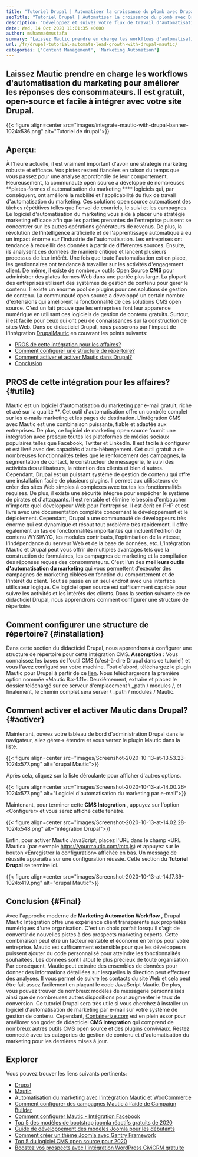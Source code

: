 ```yaml
---
title: "Tutoriel Drupal | Automatiser la croissance du plomb avec Drupal & Mautic '" 
seoTitle: "Tutoriel Drupal | Automatiser la croissance du plomb avec Drupal et Mautic" 
description: "Développez et suivez votre flux de travail d'automatisation du marketing à l'aide de l'intégration de Drupal Mautic. Suivez ce tutoriel Drupal pour apprendre les étapes d'intégration." 
date: Wed, 14 Oct 2020 11:01:35 +0000
author: muhammadmustafa
summary: "Laissez Mautic prendre en charge les workflows d'automatisation du marketing pour améliorer les réponses des consommateurs. Il est gratuit, open-source et facile à intégrer avec votre site Drupal." 
url: /fr/drupal-tutorial-automate-lead-growth-with-drupal-mautic/
categories: ['Content Management', 'Marketing Automation']
---
```


## Laissez Mautic prendre en charge les workflows d'automatisation du marketing pour améliorer les réponses des consommateurs. Il est gratuit, open-source et facile à intégrer avec votre site Drupal.

{{< figure align=center src="images/integrate-mautic-with-drupal-banner-1024x536.png" alt="Tutoriel de drupal">}}


## Aperçu:
À l'heure actuelle, il est vraiment important d'avoir une stratégie marketing robuste et efficace. Vos pistes restent fiancées en raison du temps que vous passez pour une analyse approfondie de leur comportement. Heureusement, la communauté open source a développé de nombreuses **plates-formes d'automatisation du marketing ****  logiciels qui, par conséquent, ont amélioré la mobilité et l'applicabilité du flux de travail d'automatisation du marketing. Ces solutions open source automatisent des tâches répétitives telles que l'envoi de courriels, le suivi et les campagnes. Le logiciel d'automatisation du marketing vous aide à placer une stratégie marketing efficace afin que les parties prenantes de l'entreprise puissent se concentrer sur les autres opérations générateurs de revenus. De plus, la révolution de l'intelligence artificielle et de l'apprentissage automatique a eu un impact énorme sur l'industrie de l'automatisation. Les entreprises ont tendance à recueillir des données à partir de différentes sources. Ensuite, ils analysent ces données de manière critique et lancent plusieurs processus de leur intérêt. Une fois que toute l'automatisation est en place, les gestionnaires ont tendance à travailler sur les activités d'engagement client.
De même, il existe de nombreux outils Open Source **CMS**  pour administrer des plates-formes Web dans une portée plus large. La plupart des entreprises utilisent des systèmes de gestion de contenu pour gérer le contenu. Il existe un énorme pool de plugins pour ces solutions de gestion de contenu. La communauté open source a développé un certain nombre d'extensions qui améliorent la fonctionnalité de ces solutions CMS open source. C'est un fait prouvé que les entreprises font leur apparence numérique en utilisant ces logiciels de gestion de contenu gratuits. Surtout, il est facile pour ceux qui ont peu de connaissances sur la construction de sites Web. Dans ce didacticiel Drupal, nous passerons par l'impact de l'intégration [Drupal][2][Mautic][1] en couvrant les points suivants:
  * [PROS de cette intégration pour les affaires?][3]
  * [Comment configurer une structure de répertoire?][4]
  * [Comment activer et activer Mautic dans Drupal?][5]
  * [Conclusion][6]

## PROS de cette intégration pour les affaires?   {#utile}
Mautic est un logiciel d'automatisation du marketing par e-mail gratuit, riche et axé sur la qualité **. Cet outil d'automatisation offre un contrôle complet sur les e-mails marketing et les pages de destination. L'intégration CMS avec Mautic est une combinaison puissante, fiable et adaptée aux entreprises. De plus, ce logiciel de marketing open source fournit une intégration avec presque toutes les plateformes de médias sociaux populaires telles que Facebook, Twitter et LinkedIn. Il est facile à configurer et est livré avec des capacités d'auto-hébergement. Cet outil gratuit a de nombreuses fonctionnalités telles que le renforcement des campagnes, la segmentation de contact, le constructeur de messagerie, le suivi des activités des utilisateurs, la rétention des clients et bien d'autres. Cependant, Drupal est un puissant système de gestion de contenu qui offre une installation facile de plusieurs plugins. Il permet aux utilisateurs de créer des sites Web simples à complexes avec toutes les fonctionnalités requises. De plus, il existe une sécurité intégrée pour empêcher le système de pirates et d'attaquants. Il est rentable et élimine le besoin d'embaucher n'importe quel développeur Web pour l'entreprise.
Il est écrit en PHP et est livré avec une documentation complète concernant le développement et le déploiement. Cependant, Drupal a une communauté de développeurs très énorme qui est dynamique et résout tout problème très rapidement. Il offre également un tas de fonctionnalités importantes qui incluent l'édition de contenu WYSIWYG, les modules contribués, l'optimisation de la vitesse, l'indépendance du serveur Web et de la base de données, etc. L'intégration Mautic et Drupal peut vous offrir de multiples avantages tels que la construction de formulaires, les campagnes de marketing et la compilation des réponses reçues des consommateurs. C'est l'un des **meilleurs outils d'automatisation du marketing**  qui vous permettent d'exécuter des campagnes de marketing ciblées en fonction du comportement et de l'intérêt du client. Tout se passe en un seul endroit avec une interface utilisateur logique. Ce logiciel open source est suffisamment capable pour suivre les activités et les intérêts des clients. Dans la section suivante de ce didacticiel Drupal, nous apprendrons comment configurer une structure de répertoire.

## Comment configurer une structure de répertoire?   {#installation}
Dans cette section du didacticiel Drupal, nous apprendrons à configurer une structure de répertoire pour cette intégration CMS.
**Assomption** : Vous connaissez les bases de l'outil CMS (c'est-à-dire Drupal dans ce tutoriel) et vous l'avez configuré sur votre machine.
Tout d'abord, téléchargez le plugin Mautic pour Drupal à partir de ce [lien][7]. Nous téléchargerons la première option nommée «Mautic 8.x-1.11».
Deuxièmement, extraire et placez le dossier téléchargé sur ce serveur d'emplacement \ _path / modules /, et finalement, le chemin complet sera server \ _path / modules / Mautic.

## Comment activer et activer Mautic dans Drupal?   {#activer}
Maintenant, ouvrez votre tableau de bord d'administration Drupal dans le navigateur, allez gérer-> étendre et vous verrez le plugin Mautic dans la liste.

{{< figure align=center src="images/Screenshot-2020-10-13-at-13.53.23-1024x577.png" alt="drupal Mautic">}}

Après cela, cliquez sur la liste déroulante pour afficher d'autres options.

{{< figure align=center src="images/Screenshot-2020-10-13-at-14.00.26-1024x577.png" alt="Logiciel d'automatisation du marketing par e-mail">}}

Maintenant, pour terminer cette **CMS Integration** , appuyez sur l'option «Configurer» et vous serez affiché cette fenêtre.

{{< figure align=center src="images/Screenshot-2020-10-13-at-14.02.28-1024x548.png" alt="intégration Drupal">}}

Enfin, pour activer Mautic JavaScript, placez l'URL dans le champ «URL Mautic» (par exemple https://yourmautic.com/mtc.js) et appuyez sur le bouton «Enregistrer la configuration» affichée en bas. Un message de réussite apparaîtra sur une configuration réussie. Cette section du **Tutoriel Drupal**  se termine ici.

{{< figure align=center src="images/Screenshot-2020-10-13-at-14.17.39-1024x419.png" alt="drupal Mautic">}}


## Conclusion   {#Final}
Avec l'approche moderne de **Marketing Automation Workflow** , Drupal Mautic Integration offre une expérience client transparente aux propriétés numériques d'une organisation. C'est un choix parfait lorsqu'il s'agit de convertir de nouvelles pistes à des prospects marketing experts. Cette combinaison peut être un facteur rentable et économe en temps pour votre entreprise. Mautic est suffisamment extensible pour que les développeurs puissent ajouter du code personnalisé pour atteindre les fonctionnalités souhaitées. Les données sont l'atout le plus précieux de toute organisation. Par conséquent, Mautic peut extraire des ensembles de données pour donner des informations détaillées sur lesquelles la direction peut effectuer des analyses. Il vous permet de suivre les contacts du site Web et cela peut être fait assez facilement en plaçant le code JavaScript Mautic. De plus, vous pouvez trouver de nombreux modèles de messagerie personnalisés ainsi que de nombreuses autres dispositions pour augmenter le taux de conversion.
Ce tutoriel Drupal sera très utile si vous cherchez à installer un logiciel d'automatisation de marketing par e-mail sur votre système de gestion de contenu. Cependant, [Containerize.com][8] est en plein essor pour améliorer son godet de didacticiel **CMS Integration**  qui comprend de nombreux autres outils CMS open source et des plugins conviviaux. Restez connecté avec les catégories de gestion de contenu et d'automatisation du marketing pour les dernières mises à jour.

## Explorer
Vous pouvez trouver les liens suivants pertinents:
  * [Drupal][9]
  * [Mautic][10]
  * [Automatisation du marketing avec l'intégration Mautic et WooCommerce][11]
  * [Comment configurer des campagnes Mautic à l'aide de Campaign Builder][12]
  * [Comment configurer Mautic - Intégration Facebook][13]
  * [Top 5 des modèles de bootstrap joomla réactifs gratuits de 2020][14]
  * [Guide de développement des modèles Joomla pour les débutants][15]
  * [Comment créer un thème Joomla avec Gantry Framework][16]
  * [Top 5 du logiciel CMS open source pour 2020][17]
  * [Boostez vos prospects avec l'intégration WordPress CiviCRM gratuite][18]

  
[1]: https://products.containerize.com/marketing-automation/mautic
[2]: https://products.containerize.com/content-management/drupal
[3]: #useful
[4]: #setup
[5]: #enable
[6]: #final
[7]: https://www.drupal.org/project/mautic/releases
[8]: https://www.containerize.com/
[9]: https://products.containerize.com/content-management/drupal/
[10]: https://products.containerize.com/marketing-automation/mautic/
[11]: https://blog.containerize.com/blogging/marketing-automation-using-mautic-and-wordpress-woocommerce/
[12]: https://blog.containerize.com/marketing-automation/how-to-setup-marketing-campaigns-using-mautic-campaign-builder/
[13]: https://blog.containerize.com/marketing-automation/how-to-setup-mautic-facebook-integration/
[14]: https://blog.containerize.com/content-management/top-5-best-free-responsive-joomla-templates-of-2020/
[15]: https://blog.containerize.com/content-management/responsive-joomla-templates-tutorial/
[16]: https://blog.containerize.com/content-management/how-to-create-joomla-theme-joomla-gantry-framework/
[17]: https://blog.containerize.com/content-management/top-5-open-source-content-management-systems-for-2020/
[18]: https://blog.containerize.com/blogging/civicrm-wordpress-integration-wordpress-tutorial/
